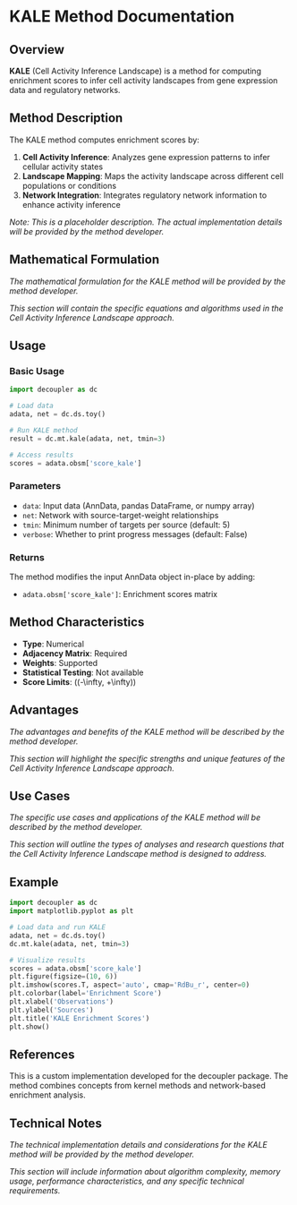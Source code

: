 # KALE Method Documentation

## Overview

**KALE** (Cell Activity Inference Landscape) is a method for computing enrichment scores to infer cell activity landscapes from gene expression data and regulatory networks.

## Method Description

The KALE method computes enrichment scores by:

1. **Cell Activity Inference**: Analyzes gene expression patterns to infer cellular activity states
2. **Landscape Mapping**: Maps the activity landscape across different cell populations or conditions
3. **Network Integration**: Integrates regulatory network information to enhance activity inference

_Note: This is a placeholder description. The actual implementation details will be provided by the method developer._

## Mathematical Formulation

_The mathematical formulation for the KALE method will be provided by the method developer._

_This section will contain the specific equations and algorithms used in the Cell Activity Inference Landscape approach._

## Usage

### Basic Usage

```python
import decoupler as dc

# Load data
adata, net = dc.ds.toy()

# Run KALE method
result = dc.mt.kale(adata, net, tmin=3)

# Access results
scores = adata.obsm['score_kale']
```

### Parameters

-   `data`: Input data (AnnData, pandas DataFrame, or numpy array)
-   `net`: Network with source-target-weight relationships
-   `tmin`: Minimum number of targets per source (default: 5)
-   `verbose`: Whether to print progress messages (default: False)

### Returns

The method modifies the input AnnData object in-place by adding:

-   `adata.obsm['score_kale']`: Enrichment scores matrix

## Method Characteristics

-   **Type**: Numerical
-   **Adjacency Matrix**: Required
-   **Weights**: Supported
-   **Statistical Testing**: Not available
-   **Score Limits**: \((-\infty, +\infty)\)

## Advantages

_The advantages and benefits of the KALE method will be described by the method developer._

_This section will highlight the specific strengths and unique features of the Cell Activity Inference Landscape approach._

## Use Cases

_The specific use cases and applications of the KALE method will be described by the method developer._

_This section will outline the types of analyses and research questions that the Cell Activity Inference Landscape method is designed to address._

## Example

```python
import decoupler as dc
import matplotlib.pyplot as plt

# Load data and run KALE
adata, net = dc.ds.toy()
dc.mt.kale(adata, net, tmin=3)

# Visualize results
scores = adata.obsm['score_kale']
plt.figure(figsize=(10, 6))
plt.imshow(scores.T, aspect='auto', cmap='RdBu_r', center=0)
plt.colorbar(label='Enrichment Score')
plt.xlabel('Observations')
plt.ylabel('Sources')
plt.title('KALE Enrichment Scores')
plt.show()
```

## References

This is a custom implementation developed for the decoupler package. The method combines concepts from kernel methods and network-based enrichment analysis.

## Technical Notes

_The technical implementation details and considerations for the KALE method will be provided by the method developer._

_This section will include information about algorithm complexity, memory usage, performance characteristics, and any specific technical requirements._
